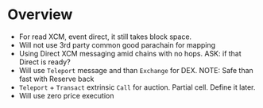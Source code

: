 # Overview

- For read XCM, event direct, it still takes block space.
- Will not use 3rd party common good parachain for mapping
- Using Direct XCM messaging amid chains with no hops. ASK: if that Direct is ready?
- Will use `Teleport` message and than `Exchange` for DEX. NOTE: Safe than fast with Reserve back
- `Teleport` + `Transact` extrinsic `Call` for auction. Partial cell. Define it later.
- Will use zero price execution

[xcmp format]:https://github.com/paritytech/xcm-format/blob/master/README.md
[xcmp why]: https://medium.com/polkadot-network/xcm-the-cross-consensus-message-format-3b77b1373392
[1]: https://wiki.polkadot.network/docs/learn-bridges
[2]: https://wiki.polkadot.network/docs/learn-parachains
[3]: https://github.com/paritytech/substrate-subxt
[4]: https://polkadot.network/Polkadot-lightpaper.pdf
[5]: https://wiki.polkadot.network/docs/learn-crosschain
[6]: https://medium.com/polkadot-network/xcm-the-cross-consensus-message-format-3b77b1373392
[7]: https://research.web3.foundation/en/latest/polkadot/XCMP/index.html
[8]: https://medium.com/oak-blockchain/tutorial-polkadot-cross-chain-message-passing-xcmp-demo-with-ping-pallet-f53397158ab4
[9]: https://research.web3.foundation/en/latest/polkadot/XCMP/Opening_closing%20XCMP%20Channel.html

